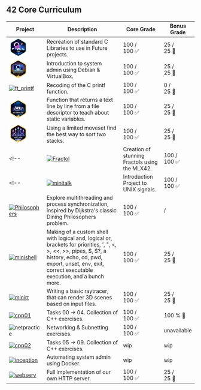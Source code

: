 ## 42 Core Curriculum

| Project                                                                                                                                                                             | Description                                                                                                                                                                                                           | Core Grade      | Bonus Grade    |
| ----------------------------------------------------------------------------------------------------------------------------------------------------------------------------------- | --------------------------------------------------------------------------------------------------------------------------------------------------------------------------------------------------------------------- | --------------- | -------------- |
| <a href="https://github.com/maxrmax/libft"><img src="https://github.com/maxrmax/maxrmax/blob/main/42_badges/libfte.png" alt="libft" width="50">                                                                                     | Recreation of standard C Libraries to use in Future projects.                                                                                                                        | 100 /<br>100 ✅ | 25 /<br> 25 💫 |
| <a href="https://github.com/maxrmax/Born2beroot"><img src="https://github.com/maxrmax/maxrmax/blob/main/42_badges/born2berootm.png" alt="born2beRoot" width="50">                                                 | Introduction to system admin using Debian & VirtualBox.                                                                                                                                                               | 100 /<br>100 ✅ | 25 /<br> 25 💫 |
| <a href="https://github.com/maxrmax/ft_printf"><img src="https://github.com/maxrmax/maxrmax/blob/main/42_badges/t_printfm.png" alt="ft_printf" width="50"></a>             | Recoding of the C printf function.                                                                                                                           | 100 /<br>100 ✅ | 0 /<br> 25 💫 |
| <a href="https://github.com/maxrmax/get_next_line"><img src="https://github.com/maxrmax/maxrmax/blob/main/42_badges/get_next_linem.png" alt="get_next_line" width="50"></a> | Function that returns a text line by line from a file descriptor to teach about static variables.                                                                                                                     | 100 /<br>100 ✅ | 25 /<br> 25 💫 |
| <a href="https://github.com/maxrmax/push_swap" target="_blank"><img src="https://github.com/maxrmax/maxrmax/blob/main/42_badges/push_swapm.png" alt="push_swap" width="50"></a>                                                   | Using a limited moveset find the best way to sort two stacks.                                                                                                                            | 100 /<br>100 ✅ | 25 /<br>25 💫  |
<!-- | <a href="https://github.com/flomero/fract-ol" target="_blank"><img src="https://github.com/ayogun/42-project-badges/blob/main/badges/fract-olm.png" alt="Fractol" width="50"></a>                                                       | Creation of stunning Fractols using the MLX42.                                                                                                                       | 100 /<br>100 ✅ | 25 /<br>25 💫  | -->
<!-- | <a href="https://github.com/flomero/minitalk" target="_blank"><img src="https://github.com/ayogun/42-project-badges/blob/main/badges/minitalkm.png" alt="minitalk" width="50"></a>                                                      | Introduction Project to UNIX signals.                                                                                                                                                                                 | 100 /<br>100 ✅ | 25 /<br> 25💫  |
| <a href="https://github.com/flomero/philo" target="_blank"><img src="https://github.com/ayogun/42-project-badges/blob/main/badges/philosopherse.png" alt="Philosophers" width="50"></a>                                                 | Explore multithreading and process synchronization, inspired by Dijkstra's classic Dining Philosophers problem.                                                                               | 100 /<br>100 ✅ | /              |
| <a href="https://github.com/flomero/minishell" target="_blank"><img src="https://github.com/ayogun/42-project-badges/blob/main/badges/minishellm.png" alt="minishell" width="50"></a>                                                   | Making of a custom shell with logical and, logical or, brackets for priorities, ’, ", <, >, <<, >>, pipes, $, $?, a history, echo, cd, pwd, export, unset, env, exit, correct executable execution, and a bunch more. | 100 /<br>100 ✅ | 25 /<br> 25 💫 |
| <a href="https://github.com/flomero/miniRT" target="_blank"><img src="https://github.com/ayogun/42-project-badges/blob/main/badges/minirtm.png" alt="minirt" width="50"></a>                                                            | Writing a basic raytracer, that can render 3D scenes based on input files.                                                                                                                                   | 100 /<br>100 ✅ | 25 /<br> 25 💫 |
| <a href="https://github.com/flomero/42-cpp" target="_blank"><img src="https://github.com/ayogun/42-project-badges/blob/main/badges/cppm.png" alt="cpp01" width="50"></a>                                                                | Tasks 00 -> 04. Collection of C++ exercises.                                                                                                                                                                          | 100 /<br>100 ✅ | 100 % 💫       |
| <img src="https://github.com/ayogun/42-project-badges/blob/main/badges/netpracticem.png" alt="netpractice" width="50">                                                                                       | Networking & Subnetting exercises.                                                                                                                                                                                    | 100 /<br>100 ✅ | unavailable    |
| <a href="https://github.com/flomero/42-cpp" target="_blank"><img src="https://github.com/ayogun/42-project-badges/blob/main/badges/cppe.png" alt="cpp02" width="50"></a>                                                                | Tasks 05 -> 09. Collection of C++ exercises.                                                                                                                                                                          | wip             | wip            |
| <a href="#" target="_blank"><img src="https://github.com/ayogun/42-project-badges/blob/main/badges/inceptione.png" alt="inception" width="50"></a>                                                                                       | Automating system admin using Docker.                                                                                                                                                                                 | wip             | wip            |
| <a href="https://github.com/flomero/webserv" target="_blank"><img src="https://github.com/ayogun/42-project-badges/blob/main/badges/webservm.png" alt="webserv" width="50"></a>                                                                                           | Full implementation of our own HTTP server.                                                                                                                                                                           |  100 /<br>100 ✅ | 25 /<br> 25 💫            | -->


<!-- 
| Circle | Project                                                          | Language                                                                                                                  | Grade                                                                                              | Description                                                                     |
| --- | ---------------------------------------------------------------- | ------------------------------------------------------------------------------------------------------------------------- | -------------------------------------------------------------------------------------------------- | ------------------------------------------------------------------------------- |
| 0   | [libft](https://github.com/maxrmax/libft)                       | ![libft top language](https://img.shields.io/github/languages/top/maxrmax/libft?style=flat-square)                       | ![libft grade](https://img.shields.io/badge/:-125%25-success?style=flat-square&logo=42)            | Create a library of basic C functions.                                          |
| 1   | [born2beroot](https://github.com/maxrmax/Born2beroot)           | ![Born2beroot top language](https://img.shields.io/github/languages/top/maxrmax/Born2beroot?style=flat-square)           | ![Born2beroot grade](https://img.shields.io/badge/:-125%25-success?style=flat-square&logo=42)      | Create a virtual machine to host a Debian server.                               |
| 1   | [ft_printf](https://github.com/maxrmax/ft_printf)               | ![ft_printf top language](https://img.shields.io/github/languages/top/maxrmax/ft_printf?style=flat-square)               | ![ft_printf grade](https://img.shields.io/badge/:-125%25-success?style=flat-square&logo=42)        | Recode the standard C library function, printf.                                 |
| 1   | [GNL](https://github.com/maxrmax/get_next_line)                 | ![get_next_line top language](https://img.shields.io/github/languages/top/maxrmax/get_next_line?style=flat-square)       | ![get_next_line grade](https://img.shields.io/badge/:-125%25-success?style=flat-square&logo=42)    | Read a single line from a file descriptor, can be used in a loop.               |
| 2   | [fract'ol](https://github.com/maxrmax/fract-ol)                 | ![fract-ol top language](https://img.shields.io/github/languages/top/maxrmax/fract-ol?style=flat-square)                 | ![fract-ol grade](https://img.shields.io/badge/:-125%25-success?style=flat-square&logo=42)         | Create a graphical program to generate fractals.                                |
| 2   | [pipex](https://github.com/maxrmax/pipex)                       | ![pipex top language](https://img.shields.io/github/languages/top/maxrmax/pipex?style=flat-square)                       | ![pipex grade](https://img.shields.io/badge/:-118%25-success?style=flat-square&logo=42)            | Recreate the shell pipe behavior.                                               |
| 2   | [push_swap](https://github.com/maxrmax/push_swap)               | ![push_swap top language](https://img.shields.io/github/languages/top/maxrmax/push_swap?style=flat-square)               | ![push_swap grade](https://img.shields.io/badge/:-100%25-success?style=flat-square&logo=42)        | Sort a list of random integers in the least amount of moves possible.           |
| 3   | [minishell](https://github.com/maxrmax/minishell)               | ![minishell top language](https://img.shields.io/github/languages/top/maxrmax/minishell?style=flat-square)               | ![minishell grade](https://img.shields.io/badge/:-99%25-success?style=flat-square&logo=42)         | Create a minitature shell program. Team project.                                |
| 3   | [philosophers](https://github.com/maxrmax/philosophers)         | ![philosophers top language](https://img.shields.io/github/languages/top/maxrmax/philosophers?style=flat-square)         | ![philosophers grade](https://img.shields.io/badge/:-125%25-success?style=flat-square&logo=42)     | Solve the dining philosophers problem with semaphores.                          |
| 4   | [cpp modules pt.1](https://github.com/maxrmax/Cpp_Modules)      | ![Cpp_Modules top language](https://img.shields.io/github/languages/top/maxrmax/Cpp_Modules?style=flat-square)           | ![Cpp_Modules grade](https://img.shields.io/badge/:-100%25-success?style=flat-square&logo=42)      | Create a series of 5 small C++ programs to explore Object-Oriented Programming. |
| 4   | [cub3d](https://github.com/maxrmax/cub3D.git)                   | ![cub3D top language](https://img.shields.io/github/languages/top/maxrmax/cub3D?style=flat-square)                       | ![Cub3D grade](https://img.shields.io/badge/:-115%25-success?style=flat-square&logo=42)            | Create a Wolfenstein3D-like maze program. Team project.                         |
| 4   | [net_practice](https://github.com/maxrmax/net_practice)         | ![net_practice top language](https://img.shields.io/github/languages/top/maxrmax/net_practice?style=flat-square)         | ![net_practice grade](https://img.shields.io/badge/:-100%25-success?style=flat-square&logo=42)     | Solve IP addressing and network issues in a training interface.                 |
| 5   | [cpp modules pt.2](https://github.com/maxrmax/Cpp_Modules)      | ![Cpp_Modules top language](https://img.shields.io/github/languages/top/maxrmax/Cpp_Modules?style=flat-square)           | ![Cpp_Modules grade](https://img.shields.io/badge/:-100%25-success?style=flat-square&logo=42)      | Deepen knowledge of C++ by creating a series of small programs.                 |
| 5   | [ft_irc](https://github.com/maxrmax/ft_irc)                     | ![ft_irc top language](https://img.shields.io/github/languages/top/maxrmax/ft_irc?style=flat-square)                     | ![ft_irc grade](https://img.shields.io/badge/:-100%25-success?style=flat-square&logo=42)           | Create an IRC chat server in C++. Team project.                                 |
| 5   | [inception](https://github.com/maxrmax/inception)               | ![inception top language](https://img.shields.io/github/languages/top/maxrmax/inception?style=flat-square)               | ![inception grade](https://img.shields.io/badge/:-100%25-success?style=flat-square&logo=42)        | Set up a Docker network with containers for nginx, mariadb, and wordpress.      |
| 6   | [ft_transcendance](https://github.com/maxrmax/ft_transcendance) | ![ft_transcendance top language](https://img.shields.io/github/languages/top/maxrmax/ft_transcendance?style=flat-square) | ![ft_transcendance grade](https://img.shields.io/badge/:-100%25-success?style=flat-square&logo=42) | Create a website where users can chat and play pong. Team project.              | -->

<!-- ## Usage

To clone this repository, including all of its submodules:

```shell
git clone --recursive git@github.com:maxrmax/42_cursus_projects.git
```

Alternatively, you can:

```shell
git clone git@github.com:maxrmax/42_cursus_projects.git
git submodule update --init --recursive
```

To add a repository to this collection:

```shell
git submodule add -b <branch> <repository> [<submodule-path>]
git config -f .gitmodules submodule.<submodule-path>.update rebase
git submodule update --remote --recursive
```

To remove a repository from this collection:

```shell
git submodule deinit -f <submodule-path>
rm -rf .git/modules/<submodule-path>
git rm -f <submodule-path>
``` -->
